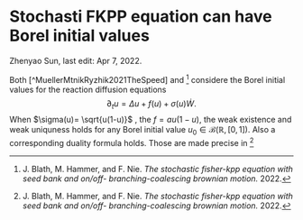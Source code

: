 # Stochasti FKPP equation can have Borel initial values

Zhenyao Sun, last edit: Apr 7, 2022.

Both [^MuellerMtnikRyzhik2021TheSpeed] and [^BlathHammerNie2020TheStochastic] considere the Borel initial values for the reaction diffusion equations 
$$
\partial_t u = \Delta u + f(u)+\sigma(u) \dot W.
$$
When $\sigma(u)= \sqrt{u(1-u)}$ , the $f=au(1-u)$, the weak existence and weak uniquness holds for any Borel initial value $u_0 \in \mathscr B(\mathbb R,[0,1])$. Also a corresponding duality formula holds. Those are made precise in  [^BlathHammerNie2020TheStochastic]

[^MuellerMytnikRyzhik2021TheSpeed]: C. Mueller, L. Mytnik, and Lenya Ryzhik: *The Speed of a Random Front for Stochastic Reaction–Diffusion Equations with Strong Noise* 2021.
[^BlathHammerNie2020TheStochastic]: J. Blath, M. Hammer, and F. Nie. *The stochastic fisher-kpp equation with seed bank and on/off- branching-coalescing brownian motion.* 2022.